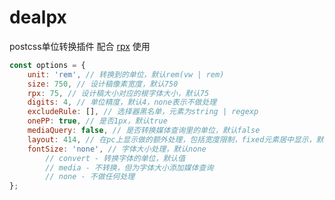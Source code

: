 # dealpx
postcss单位转换插件
配合 [rpx](https://github.com/jiankafei/rpx) 使用

```js
const options = {
	unit: 'rem', // 转换到的单位，默认rem(vw | rem)
	size: 750, // 设计稿像素宽度，默认750
	rpx: 75, // 设计稿大小对应的根字体大小，默认75
	digits: 4, // 单位精度，默认4，none表示不做处理
	excludeRule: [], // 选择器黑名单，元素为string | regexp
	onePP: true, // 是否1px，默认true
	mediaQuery: false, // 是否转换媒体查询里的单位，默认false
	layout: 414, // 在pc上显示做的额外处理，包括宽度限制，fixed元素居中显示，默认414
	fontSize: 'none', // 字体大小处理，默认none
		// convert - 转换字体的单位，默认值
		// media - 不转换，但为字体大小添加媒体查询
		// none - 不做任何处理
};
```
